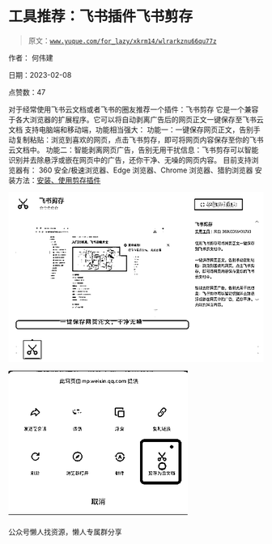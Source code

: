 # 工具推荐：飞书插件飞书剪存

> 原文：[`www.yuque.com/for_lazy/xkrm14/wlrarkznu66qu77z`](https://www.yuque.com/for_lazy/xkrm14/wlrarkznu66qu77z)



作者： 何伟建



日期：2023-02-08



点赞数：47



对于经常使用飞书云文档或者飞书的圈友推荐一个插件：飞书剪存 它是一个兼容于各大浏览器的扩展程序。它可以将自动剥离广告后的网页正文一键保存至飞书云文档 支持电脑端和移动端，功能相当强大： 功能一：一键保存网页正文，告别手动复制粘贴：浏览到喜欢的网页，点击飞书剪存，即可将网页内容保存至你的飞书云文档中。 功能二：智能剥离网页广告，告别无用干扰信息：飞书剪存可以智能识别并去除悬浮或嵌在网页中的广告，还你干净、无噪的网页内容。 目前支持浏览器有： 360 安全/极速浏览器、Edge 浏览器、Chrome 浏览器、猎豹浏览器 安装方法：[安装、使用剪存插件](https://www.feishu.cn/hc/zh-CN/articles/606278856233)



![](img/1a8a895873065d84e3c6ddba932edc94.png)  

![](img/66e323acee41e1029791b33a4614f1dd.png)  

公众号懒人找资源，懒人专属群分享

</ne-p></ne-p>